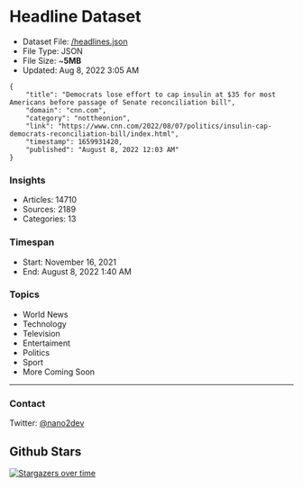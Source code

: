 # Headline Dataset

- Dataset File: [/headlines.json](https://raw.githubusercontent.com/fwd/news/master/headlines.json) 
- File Type: JSON
- File Size: ~**5MB**
- Updated: Aug 8, 2022 3:05 AM

```
{
    "title": "Democrats lose effort to cap insulin at $35 for most Americans before passage of Senate reconciliation bill",
    "domain": "cnn.com",
    "category": "nottheonion",
    "link": "https://www.cnn.com/2022/08/07/politics/insulin-cap-democrats-reconciliation-bill/index.html",
    "timestamp": 1659931420,
    "published": "August 8, 2022 12:03 AM"
}
```

### Insights

- Articles: 14710
- Sources: 2189
- Categories: 13

### Timespan

- Start: November 16, 2021
- End: August 8, 2022 1:40 AM

### Topics

- World News
- Technology
- Television
- Entertaiment
- Politics
- Sport
- More Coming Soon

---

### Contact 

Twitter: [@nano2dev](https://twitter.com/nano2dev)

## Github Stars

[![Stargazers over time](https://starchart.cc/fwd/news.svg)](https://starchart.cc/fwd/news)
	